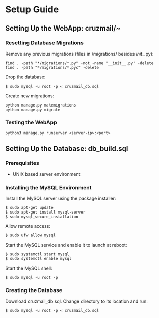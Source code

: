 # Setup Guide

## Setting Up the WebApp: cruzmail/~

### Resetting Database Migrations

Remove any previous migrations (files in /migrations/ besides _init__.py):
```
find . -path "*/migrations/*.py" -not -name "__init__.py" -delete
find . -path "*/migrations/*.pyc" -delete
```

Drop the database:
```
$ sudo mysql -u root -p < cruzmail_db.sql
```

Create new migrations:
```
python manage.py makemigrations
python manage.py migrate
```

### Testing the WebApp
```
python3 manage.py runserver <server-ip>:<port>
```



## Setting Up the Database: db_build.sql

### Prerequisites
* UNIX based server environment

### Installing the MySQL Environment

Install the MySQL server using the package installer:
```
$ sudo apt-get update
$ sudo apt-get install mysql-server
$ sudo mysql_secure_installation
```

Allow remote access:
```
$ sudo ufw allow mysql
```

Start the MySQL service and enable it to launch at reboot:
```
$ sudo systemctl start mysql
$ sudo systemctl enable mysql
```

Start the MySQL shell:
```
$ sudo mysql -u root -p
```

### Creating the Database

Download cruzmail_db.sql. Change directory to its location and run:
```
$ sudo mysql -u root -p < cruzmail_db.sql
```